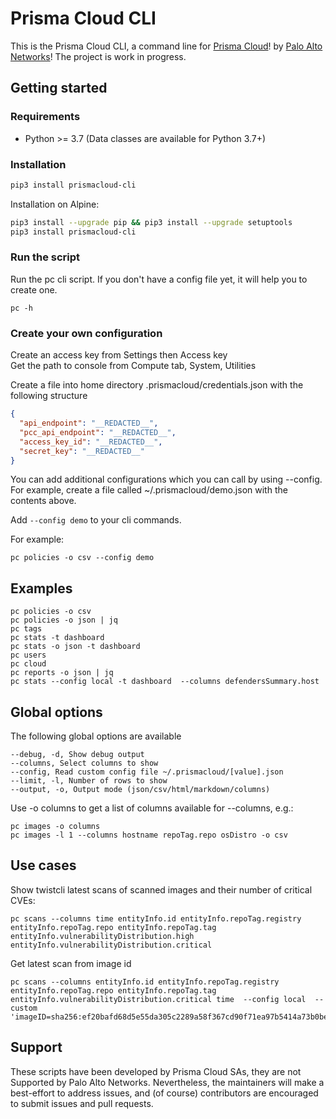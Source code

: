 # Prisma Cloud CLI

This is the Prisma Cloud CLI, a command line for [Prisma Cloud](https://www.paloaltonetworks.com/prisma/cloud)! by [Palo Alto Networks](https://www.paloaltonetworks.com/)!
The project is work in progress.

## Getting started

### Requirements
 * Python >= 3.7 (Data classes are available for Python 3.7+)

### Installation

```sh
pip3 install prismacloud-cli
```

Installation on Alpine:
```sh
pip3 install --upgrade pip && pip3 install --upgrade setuptools
pip3 install prismacloud-cli
```


### Run the script

Run the pc cli script. If you don't have a config file yet, it will help you to create one.

```console
pc -h
```

### Create your own configuration

Create an access key from Settings then Access key  
Get the path to console from Compute tab, System, Utilities  

Create a file into home directory .prismacloud/credentials.json with the following structure  

```json
{
  "api_endpoint": "__REDACTED__",
  "pcc_api_endpoint": "__REDACTED__",
  "access_key_id": "__REDACTED__",
  "secret_key": "__REDACTED__"
}
```

You can add additional configurations which you can call by using --config. For example, create a file 
called ~/.prismacloud/demo.json with the contents above.

Add ```--config demo``` to your cli commands.

For example:

```
pc policies -o csv --config demo
```

## Examples
```
pc policies -o csv
pc policies -o json | jq
pc tags
pc stats -t dashboard
pc stats -o json -t dashboard 
pc users
pc cloud
pc reports -o json | jq
pc stats --config local -t dashboard  --columns defendersSummary.host 
```

## Global options
The following global options are available

```
--debug, -d, Show debug output
--columns, Select columns to show
--config, Read custom config file ~/.prismacloud/[value].json
--limit, -l, Number of rows to show
--output, -o, Output mode (json/csv/html/markdown/columns)
```

Use -o columns to get a list of columns available for --columns, e.g.:

```
pc images -o columns
pc images -l 1 --columns hostname repoTag.repo osDistro -o csv 
```

## Use cases
Show twistcli latest scans of scanned images and their number of critical CVEs:

```
pc scans --columns time entityInfo.id entityInfo.repoTag.registry entityInfo.repoTag.repo entityInfo.repoTag.tag entityInfo.vulnerabilityDistribution.high entityInfo.vulnerabilityDistribution.critical 
```

Get latest scan from image id
```
pc scans --columns entityInfo.id entityInfo.repoTag.registry entityInfo.repoTag.repo entityInfo.repoTag.tag entityInfo.vulnerabilityDistribution.critical time  --config local  --custom 'imageID=sha256:ef20bafd68d5e55da305c2289a58f367cd90f71ea97b5414a73b0be745f6aab9'
```

## Support
These scripts have been developed by Prisma Cloud SAs, they are not Supported by Palo Alto Networks.
Nevertheless, the maintainers will make a best-effort to address issues, and (of course) contributors are encouraged to submit issues and pull requests.


